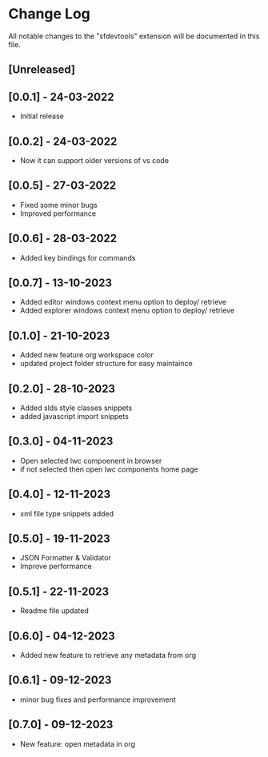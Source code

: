 # Change Log

All notable changes to the "sfdevtools" extension will be documented in this file.

## [Unreleased]

## [0.0.1] - 24-03-2022
- Initial release

## [0.0.2] - 24-03-2022
- Now it can support older versions of vs code 

## [0.0.5] - 27-03-2022
- Fixed some minor bugs
- Improved performance  

## [0.0.6] - 28-03-2022
- Added key bindings for commands 

## [0.0.7] - 13-10-2023
- Added editor windows context menu option to deploy/ retrieve
- Added explorer windows context menu option to deploy/ retrieve

## [0.1.0] - 21-10-2023
- Added new feature org workspace color
- updated project folder structure for easy maintaince 

## [0.2.0] - 28-10-2023
- Added slds style classes snippets 
- added javascript import snippets 

## [0.3.0] - 04-11-2023
- Open selected lwc compoenent in browser 
- if not selected then open lwc components home page

## [0.4.0] - 12-11-2023
- xml file type snippets added

## [0.5.0] - 19-11-2023
- JSON Formatter & Validator
- Improve performance

## [0.5.1] - 22-11-2023
- Readme file updated

## [0.6.0] - 04-12-2023
- Added new feature to retrieve any metadata from org

## [0.6.1] - 09-12-2023
- minor bug fixes and performance improvement 

## [0.7.0] - 09-12-2023
- New feature: open metadata in org 